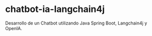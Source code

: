 # chatbot-ia-langchain4j
Desarrollo de un Chatbot utilizando Java Spring Boot, Langchain4j y OpenIA.

